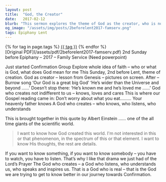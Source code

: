 ```yaml
---
layout: post
title:  "God, the Creator"
date:   2017-02-12
blurb: "This sermon explores the theme of God as the creator, who is not indifferent to us but knows, loves, and cares. It emphasizes the importance of seeking to understand God's thoughts and intentions, rather than focusing on individual phenomena or details. The sermon encourages listening and watching to know God better, highlighting the importance of prayer as a means of communication with God."
og_image: "/assets/img/posts/2beforelent2017-famserv.png"
tags: Epiphany Lent
---    
```

<div class="tag-pills">
    {% for tag in page.tags %}
    <a href="{{ site.baseurl }}/tag/{{ tag | slugify }}" class="tag-pill">{{ tag }}</a>
    {% endfor %}
</div>
[Original PDF](/assets/pdf/2beforelent2017-famserv.pdf)
2nd Sunday before Epiphany – 2017 – Family Service (Need powerpoint)

Just started Confirmation Group
Explore whole idea of faith – who or what is God, what does God mean for me
This Sunday, 2nd before Lent, theme of creation.
God as creator – lesson from Genesis – pictures on screen.
After – Burrow song ‘Our God is a great big God’
‘He’s wider than the Universe and beyond ……’
Doesn’t stop there:
‘He’s known me and he’s loved me ……’
God who creates not indifferent to us – knows, loves and cares
This is where our Gospel reading came in:
Don’t worry about what you eat……… Your heavenly father knows
A God who creates – who knows, who listens, who understands

This is brought together in this quote by Albert Einstein …… one of the all time giants of the scientific world.

>I want to know how God created this world. I'm not interested in this or that phenomenon, in the spectrum of this or that element. I want to know His thoughts, the rest are details.

If you want to know something, if you want to know somebody – you have to watch, you have to listen.
That’s why I like that drama we just had of the Lord’s Prayer
The God who creates – a God who listens, who understands us, who speaks and inspires us.
That is a God who is real – that is the God we are trying to get to know better in our journey towards Confirmation.
